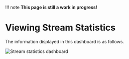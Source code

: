 !!! note
    **This page is still a work in progress!**
    
# Viewing Stream Statistics

The information displayed in this dashboard is as follows.

![Stream statistics dashboard](../images/streaming-integrator-grafana-dashboard/stream_statistics_dashboard.png)